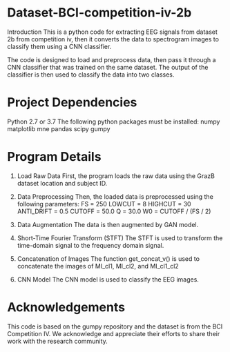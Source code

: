 # Dataset-BCI-competition-iv-2b

Introduction
This is a python code for extracting EEG signals from dataset 2b from competition iv, then it converts the data to spectrogram images to classify them using a CNN classifier.

The code is designed to load and preprocess data, then pass it through a CNN classifier that was trained on the same dataset. The output of the classifier is then used to classify the data into two classes.

# Project Dependencies
Python 2.7 or 3.7
The following python packages must be installed:
numpy
matplotlib
mne
pandas
scipy
gumpy



# Program Details
1. Load Raw Data
First, the program loads the raw data using the GrazB dataset location and subject ID.

2. Data Preprocessing
Then, the loaded data is preprocessed using the following parameters:
FS = 250
LOWCUT = 8
HIGHCUT = 30
ANTI_DRIFT = 0.5
CUTOFF = 50.0
Q = 30.0
W0 = CUTOFF / (FS / 2)

3. Data Augmentation
The data is then augmented by GAN model.

4. Short-Time Fourier Transform (STFT)
The STFT is used to transform the time-domain signal to the frequency domain signal.

5. Concatenation of Images
The function get_concat_v() is used to concatenate the images of MI_cl1, MI_cl2, and MI_cl1_cl2

6. CNN Model
The CNN model is used to classify the EEG images.

# Acknowledgements
This code is based on the gumpy repository and the dataset is from the BCI Competition IV. We acknowledge and appreciate their efforts to share their work with the research community.
